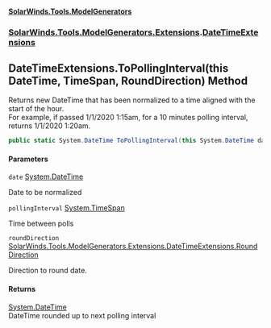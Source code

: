 #### [SolarWinds.Tools.ModelGenerators](index.md 'index')
### [SolarWinds.Tools.ModelGenerators.Extensions](index.md#SolarWinds.Tools.ModelGenerators.Extensions 'SolarWinds.Tools.ModelGenerators.Extensions').[DateTimeExtensions](DateTimeExtensions.md 'SolarWinds.Tools.ModelGenerators.Extensions.DateTimeExtensions')

## DateTimeExtensions.ToPollingInterval(this DateTime, TimeSpan, RoundDirection) Method

Returns new DateTime that has been normalized to a time aligned with the start of the hour.  
For example, if passed 1/1/2020 1:15am, for a 10 minutes polling interval, returns 1/1/2020 1:20am.

```csharp
public static System.DateTime ToPollingInterval(this System.DateTime date, System.TimeSpan pollingInterval, SolarWinds.Tools.ModelGenerators.Extensions.DateTimeExtensions.RoundDirection roundDirection);
```
#### Parameters

<a name='SolarWinds.Tools.ModelGenerators.Extensions.DateTimeExtensions.ToPollingInterval(thisSystem.DateTime,System.TimeSpan,SolarWinds.Tools.ModelGenerators.Extensions.DateTimeExtensions.RoundDirection).date'></a>

`date` [System.DateTime](https://docs.microsoft.com/en-us/dotnet/api/System.DateTime 'System.DateTime')

Date to be normalized

<a name='SolarWinds.Tools.ModelGenerators.Extensions.DateTimeExtensions.ToPollingInterval(thisSystem.DateTime,System.TimeSpan,SolarWinds.Tools.ModelGenerators.Extensions.DateTimeExtensions.RoundDirection).pollingInterval'></a>

`pollingInterval` [System.TimeSpan](https://docs.microsoft.com/en-us/dotnet/api/System.TimeSpan 'System.TimeSpan')

Time between polls

<a name='SolarWinds.Tools.ModelGenerators.Extensions.DateTimeExtensions.ToPollingInterval(thisSystem.DateTime,System.TimeSpan,SolarWinds.Tools.ModelGenerators.Extensions.DateTimeExtensions.RoundDirection).roundDirection'></a>

`roundDirection` [SolarWinds.Tools.ModelGenerators.Extensions.DateTimeExtensions.RoundDirection](https://docs.microsoft.com/en-us/dotnet/api/SolarWinds.Tools.ModelGenerators.Extensions.DateTimeExtensions.RoundDirection 'SolarWinds.Tools.ModelGenerators.Extensions.DateTimeExtensions.RoundDirection')

Direction to round date.

#### Returns
[System.DateTime](https://docs.microsoft.com/en-us/dotnet/api/System.DateTime 'System.DateTime')  
DateTime rounded up to next polling interval